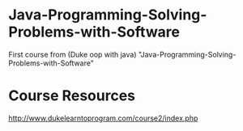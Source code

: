 # Java-Programming-Solving-Problems-with-Software
First course from (Duke oop with java) "Java-Programming-Solving-Problems-with-Software"

# Course Resources
http://www.dukelearntoprogram.com/course2/index.php
